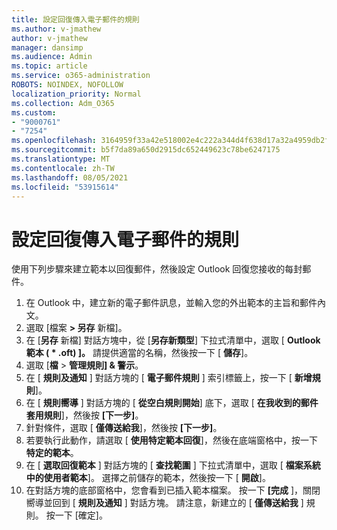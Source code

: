 ```yaml
---
title: 設定回復傳入電子郵件的規則
ms.author: v-jmathew
author: v-jmathew
manager: dansimp
ms.audience: Admin
ms.topic: article
ms.service: o365-administration
ROBOTS: NOINDEX, NOFOLLOW
localization_priority: Normal
ms.collection: Adm_O365
ms.custom:
- "9000761"
- "7254"
ms.openlocfilehash: 3164959f33a42e518002e4c222a344d4f638d17a32a4959db2f903ce5cb14d81
ms.sourcegitcommit: b5f7da89a650d2915dc652449623c78be6247175
ms.translationtype: MT
ms.contentlocale: zh-TW
ms.lasthandoff: 08/05/2021
ms.locfileid: "53915614"
---
```

# <a name="set-up-rules-to-reply-to-incoming-emails"></a>設定回復傳入電子郵件的規則

使用下列步驟來建立範本以回復郵件，然後設定 Outlook 回復您接收的每封郵件。

1. 在 Outlook 中，建立新的電子郵件訊息，並輸入您的外出範本的主旨和郵件內文。
2. 選取 [檔案 **> 另存** 新檔]。
3. 在 [**另存** 新檔] 對話方塊中，從 [**另存新類型**] 下拉式清單中，選取 [ **Outlook 範本 ( * .oft) ]。** 請提供適當的名稱，然後按一下 [ **儲存**]。
4. 選取 [**檔**  >  **管理規則] & 警示**。
5. 在 [ **規則及通知** ] 對話方塊的 [ **電子郵件規則** ] 索引標籤上，按一下 [ **新增規則**]。
6. 在 [ **規則嚮導** ] 對話方塊的 [ **從空白規則開始**] 底下，選取 [ **在我收到的郵件套用規則**]，然後按 **[下一步]**。
7. 針對條件，選取 [ **僅傳送給我**]，然後按 **[下一步]**。
8. 若要執行此動作，請選取 [ **使用特定範本回復**]，然後在底端窗格中，按一下 **特定的範本**。
9. 在 [ **選取回復範本** ] 對話方塊的 [ **查找範圍** ] 下拉式清單中，選取 [ **檔案系統中的使用者範本**]。 選擇之前儲存的範本，然後按一下 [ **開啟**]。
10. 在對話方塊的底部窗格中，您會看到已插入範本檔案。 按一下 **[完成** ]，關閉嚮導並回到 [ **規則及通知** ] 對話方塊。 請注意，新建立的 [ **僅傳送給我** ] 規則。 按一下 [確定]。

